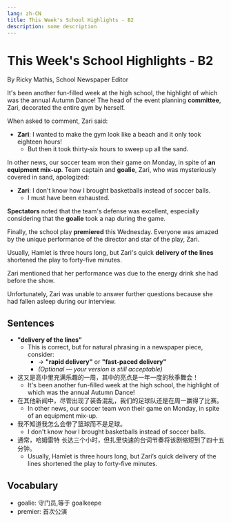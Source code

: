 ```yaml
---
lang: zh-CN
title: This Week's School Highlights - B2
description: some description
---
```


# This Week's School Highlights - B2

By Ricky Mathis, School Newspaper Editor

It's been another fun-filled week at the high school, the highlight of which was the annual Autumn Dance! The head of the event planning **committee**, Zari, decorated the entire gym by herself.

When asked to comment, Zari said:

- **Zari**: I wanted to make the gym look like a beach and it only took eighteen hours!
  - But then it took thirty-six hours to sweep up all the sand.

In other news, our soccer team won their game on Monday, in spite of **an equipment mix-up**. Team captain and **goalie**, Zari, who was mysteriously covered in sand, apologized:

- **Zari**: I don't know how I brought basketballs instead of soccer balls.
  - I must have been exhausted.

**Spectators** noted that the team's defense was excellent, especially considering that the **goalie** took a nap during the game.

Finally, the school play **premiered** this Wednesday. Everyone was amazed by the unique performance of the director and star of the play, Zari.

Usually, Hamlet is three hours long, but Zari's quick **delivery of the lines** shortened the play to forty-five minutes.

Zari mentioned that her performance was due to the energy drink she had before the show.

Unfortunately, Zari was unable to answer further questions because she had fallen asleep during our interview.

## Sentences

- **"delivery of the lines"**
  - This is correct, but for natural phrasing in a newspaper piece, consider:
    - → **"rapid delivery"** or **"fast-paced delivery"**
    - _(Optional — your version is still acceptable)_
- 这又是高中里充满乐趣的一周，其中的亮点是一年一度的秋季舞会！
  - It's been another fun-filled week at the high school, the highlight of which was the annual Autumn Dance!
- 在其他新闻中，尽管出现了装备混乱，我们的足球队还是在周一赢得了比赛。
  - In other news, our soccer team won their game on Monday, in spite of an equipment mix-up.
- 我不知道我怎么会带了篮球而不是足球。
  - I don't know how I brought basketballs instead of soccer balls.
- 通常，哈姆雷特 长达三个小时，但扎里快速的台词节奏将该剧缩短到了四十五分钟。
  - Usually, Hamlet is three hours long, but Zari’s quick delivery of the lines shortened the play to forty-five minutes.

## Vocabulary

- goalie: 守门员,等于 goalkeepe
- premier: 首次公演
